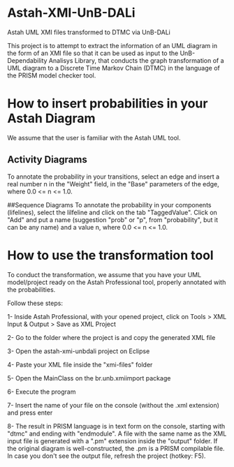 # Astah-XMI-UnB-DALi
Astah UML XMI files transformed to DTMC via UnB-DALi

This project is to attempt to extract the information of an UML diagram in the form of an XMI file so that it can be used as input to the UnB-Dependability Analisys Library, that conducts the graph transformation of a UML diagram to a Discrete Time Markov Chain (DTMC) in the language of the PRISM model checker tool.

# How to insert probabilities in your Astah Diagram
We assume that the user is familiar with the Astah UML tool.

## Activity Diagrams
To annotate the probability in your transitions, select an edge and insert a real number n in the "Weight" field, in the "Base" parameters of the edge, where 0.0 <= n <= 1.0.

##Sequence Diagrams
To annotate the probability in your components (lifelines), select the lilfeline and click on the tab "TaggedValue". Click on "Add" and put a name (suggestion "prob" or "p", from "probability", but it can be any name) and a value n, where 0.0 <= n <= 1.0.

# How to use the transformation tool
To conduct the transformation, we assume that you have your UML model/project ready on the Astah Professional tool, properly annotated with the probabilities.

Follow these steps:

1- Inside Astah Professional, with your opened project, click on Tools > XML Input & Output > Save as XML Project

2- Go to the folder where the project is and copy the generated XML file

3- Open the astah-xmi-unbdali project on Eclipse

4- Paste your XML file inside the "xmi-files" folder

5- Open the MainClass on the br.unb.xmiimport package

6- Execute the program

7- Insert the name of your file on the console (without the .xml extension) and press enter

8- The result in PRISM language is in text form on the console, starting with "dtmc" and ending with "endmodule". A file with the same name as the XML input file is generated with a ".pm" extension inside the "output" folder. If the original diagram is well-constructed, the <filename>.pm is a PRISM compilable file.
In case you don't see the output file, refresh the project (hotkey: F5).
